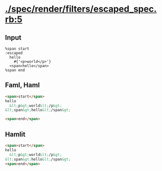 # [./spec/render/filters/escaped_spec.rb:5](../../../../spec/render/filters/escaped_spec.rb#L5)
## Input
```haml
%span start
:escaped
  hello
    #{'<p>world</p>'}
  <span>hello</span>
%span end

```

## Faml, Haml
```html
<span>start</span>
hello
  &lt;p&gt;world&lt;/p&gt;
&lt;span&gt;hello&lt;/span&gt;

<span>end</span>

```

## Hamlit
```html
<span>start</span>
hello
  &lt;p&gt;world&lt;/p&gt;
&lt;span&gt;hello&lt;/span&gt;
<span>end</span>

```

